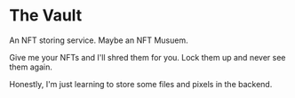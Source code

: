 # The Vault
An NFT storing service. Maybe an NFT Musuem.

Give me your NFTs and I'll shred them for you.
Lock them up and never see them again.

Honestly, I'm just learning to store some files and pixels in the backend.
